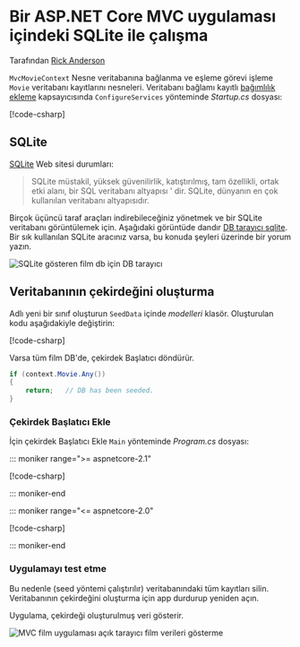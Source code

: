 # <a name="work-with-sqlite-in-an-aspnet-core-mvc-app"></a>Bir ASP.NET Core MVC uygulaması içindeki SQLite ile çalışma

Tarafından [Rick Anderson](https://twitter.com/RickAndMSFT)

`MvcMovieContext` Nesne veritabanına bağlanma ve eşleme görevi işleme `Movie` veritabanı kayıtlarını nesneleri. Veritabanı bağlamı kayıtlı [bağımlılık ekleme](xref:fundamentals/dependency-injection) kapsayıcısında `ConfigureServices` yönteminde *Startup.cs* dosyası:

[!code-csharp[](~/tutorials/first-mvc-app-xplat/start-mvc/sample/MvcMovie/Startup.cs?name=snippet2&highlight=6-8)]

## <a name="sqlite"></a>SQLite

[SQLite](https://www.sqlite.org/) Web sitesi durumları:

> SQLite müstakil, yüksek güvenilirlik, katıştırılmış, tam özellikli, ortak etki alanı, bir SQL veritabanı altyapısı ' dir. SQLite, dünyanın en çok kullanılan veritabanı altyapısıdır.

Birçok üçüncü taraf araçları indirebileceğiniz yönetmek ve bir SQLite veritabanı görüntülemek için. Aşağıdaki görüntüde dandır [DB tarayıcı sqlite](http://sqlitebrowser.org/). Bir sık kullanılan SQLite aracınız varsa, bu konuda şeyleri üzerinde bir yorum yazın.

![SQLite gösteren film db için DB tarayıcı](~/tutorials/first-mvc-app-xplat/working-with-sql/_static/dbb.png)

## <a name="seed-the-database"></a>Veritabanının çekirdeğini oluşturma

Adlı yeni bir sınıf oluşturun `SeedData` içinde *modelleri* klasör. Oluşturulan kodu aşağıdakiyle değiştirin:

[!code-csharp[](~/tutorials/first-mvc-app/start-mvc/sample/MvcMovie/Models/SeedData.cs?name=snippet_1)]

Varsa tüm film DB'de, çekirdek Başlatıcı döndürür.

```csharp
if (context.Movie.Any())
{
    return;   // DB has been seeded.
}
```

<a name="si"></a>

### <a name="add-the-seed-initializer"></a>Çekirdek Başlatıcı Ekle

İçin çekirdek Başlatıcı Ekle `Main` yönteminde *Program.cs* dosyası:

::: moniker range=">= aspnetcore-2.1"

[!code-csharp[](~/tutorials/first-mvc-app/start-mvc/sample/MvcMovie21/Program.cs)]

::: moniker-end

::: moniker range="<= aspnetcore-2.0"

[!code-csharp[](~/tutorials/first-mvc-app/start-mvc/sample/MvcMovie/Program.cs?highlight=6,16-32)]

::: moniker-end

### <a name="test-the-app"></a>Uygulamayı test etme

Bu nedenle (seed yöntemi çalıştırılır) veritabanındaki tüm kayıtları silin. Veritabanının çekirdeğini oluşturma için app durdurup yeniden açın.
   
Uygulama, çekirdeği oluşturulmuş veri gösterir.

![MVC film uygulaması açık tarayıcı film verileri gösterme](~/tutorials/first-mvc-app/working-with-sql/_static/m55.png)
